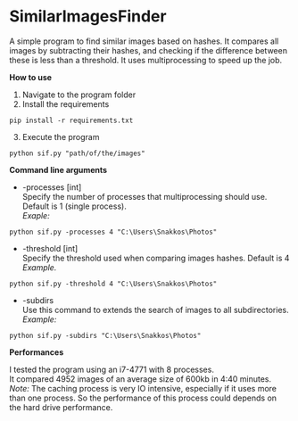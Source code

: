 # SimilarImagesFinder
A simple program to find similar images based on hashes. It compares all images by subtracting their hashes, and checking if the difference between these is less than a threshold.
It uses multiprocessing to speed up the job.

<b>How to use</b>

1) Navigate to the program folder
2) Install the requirements
```
pip install -r requirements.txt
```
3) Execute the program
```
python sif.py "path/of/the/images"
```

<b>Command line arguments</b>

* -processes [int]<br>
Specify the number of processes that multiprocessing should use. Default is 1 (single process).<br>
<i>Exaple:</i>
```
python sif.py -processes 4 "C:\Users\Snakkos\Photos"
```
* -threshold [int]<br>
Specify the threshold used when comparing images hashes. Default is 4<br>
<i>Example.</i>
```
python sif.py -threshold 4 "C:\Users\Snakkos\Photos"
```
* -subdirs<br>
Use this command to extends the search of images to all subdirectories.<br>
<i>Example:</i>
```
python sif.py -subdirs "C:\Users\Snakkos\Photos"
```
<b>Performances</b><br>

I tested the program using an i7-4771 with 8 processes.<br>
It compared 4952 images of an average size of 600kb in 4:40 minutes.<br>
<i>Note:</i> The caching process is very IO intensive, especially if it uses more than one process. So the performance of this process could depends on the hard drive performance.
